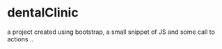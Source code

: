 # dentalClinic
a project created using bootstrap, a small snippet of JS and some call to actions .. 
